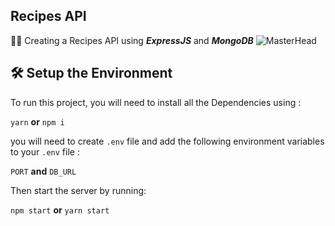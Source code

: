 ## Recipes API

🧑‍💻 Creating a Recipes API using ***ExpressJS*** and ***MongoDB*** 
![MasterHead](https://res.cloudinary.com/dhlxoefrk/image/upload/v1704401124/mi9t6a3vorqwt31ihzjf.jpg)

## 🛠 Setup the Environment

To run this project, you will need to install all the Dependencies using : 

`yarn`  **or**  `npm i`

you will need to create `.env` file and add the following environment variables to your `.env` file :

`PORT`  **and**  `DB_URL`

Then start the server by running:

`npm start`  **or**  `yarn start` 